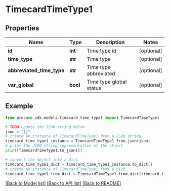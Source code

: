 # TimecardTimeType1


## Properties

Name | Type | Description | Notes
------------ | ------------- | ------------- | -------------
**id** | **int** | Time type id | [optional] 
**time_type** | **str** | Time type | [optional] 
**abbreviated_time_type** | **str** | Time type abbreviated | [optional] 
**var_global** | **bool** | Time type global status | [optional] 

## Example

```python
from procore_sdk.models.timecard_time_type1 import TimecardTimeType1

# TODO update the JSON string below
json = "{}"
# create an instance of TimecardTimeType1 from a JSON string
timecard_time_type1_instance = TimecardTimeType1.from_json(json)
# print the JSON string representation of the object
print(TimecardTimeType1.to_json())

# convert the object into a dict
timecard_time_type1_dict = timecard_time_type1_instance.to_dict()
# create an instance of TimecardTimeType1 from a dict
timecard_time_type1_from_dict = TimecardTimeType1.from_dict(timecard_time_type1_dict)
```
[[Back to Model list]](../README.md#documentation-for-models) [[Back to API list]](../README.md#documentation-for-api-endpoints) [[Back to README]](../README.md)


